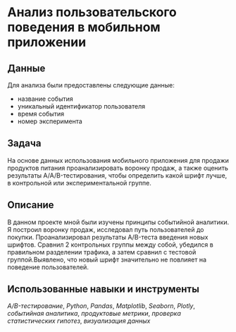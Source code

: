 # Анализ пользовательского поведения в мобильном приложении
## Данные
Для анализа были предоставлены следующие данные:
- название события
- уникальный идентификатор пользователя
- время события
- номер эксперимента
## Задача
На основе данных использования мобильного приложения для продажи продуктов питания проанализировать воронку продаж, а также оценить результаты A/A/B-тестирования, чтобы  определить какой шрифт лучше, в контрольной или экспериментальной группе.
## Описание
В данном проекте мной были изучены принципы событийной аналитики. Я построил воронку продаж, исследовал путь пользователей до покупки. Проанализировал результаты A/B-теста введения новых шрифтов. Сравнил 2 контрольных группы между собой, убедился в правильном разделении трафика, а затем сравнил с тестовой группой.Выявлено, что новый шрифт значительно не повлияет на поведение пользователей.
## Использованные навыки и инструменты
*A/B-тестирование*, *Python*, *Pandas*, *Matplotlib*, *Seaborn*, *Plotly*, *событийная аналитика*, *продуктовые метрики*, *проверка статистических гипотез*, *визуализация данных*
